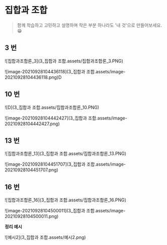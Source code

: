 # 집합과 조합

> 함께 학습하고 고민하고 설명하며 작은 부분 하나라도 '내 것'으로 만들어보세요. 😁



## 3 번

![집합과조합론_3](3_집합과 조합.assets/집합과조합론_3.PNG)

![image-20210928104436118](3_집합과 조합.assets/image-20210928104436118.png)D




## 10 번

![D](3_집합과 조합.assets/집합과조합론_10.PNG)

![image-20210928104442427](3_집합과 조합.assets/image-20210928104442427.png)


## 13 번

![집합과조합론_13](3_집합과 조합.assets/집합과조합론_13.PNG)

![image-20210928104451707](3_집합과 조합.assets/image-20210928104451707.png)


## 16 번

![집합과조합론_16](3_집합과 조합.assets/집합과조합론_16.PNG)



![image-20210928104500011](3_집합과 조합.assets/image-20210928104500011.png)




**정리 예시**

![예시2](3_집합과 조합.assets/예시2.png)